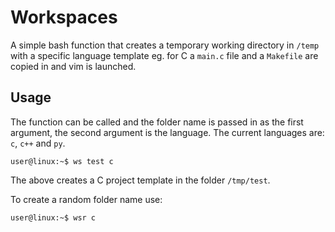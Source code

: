 # Workspaces
A simple bash function that creates a temporary working directory in `/temp` with a specific language
template eg. for C a `main.c` file and a `Makefile` are copied in and vim is launched.

## Usage
The function can be called and the folder name is passed in as the first argument, the second
argument is the language. The current languages are: `c`, `c++` and `py`.
```console
user@linux:~$ ws test c
```
The above creates a C project template in the folder `/tmp/test`.

To create a random folder name use:
```console
user@linux:~$ wsr c
```

